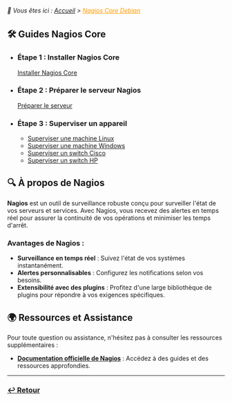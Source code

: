 <link rel="stylesheet" type="text/css" href="../../assets/css/principal-theme.css">

###### 📂 Vous êtes ici : [Accueil](../../index.md) > <a href="." style="color: #ff9900; text-decoration: underline;">Nagios Core Debian</a>

## 🛠️ Guides Nagios Core

- ### Étape 1 : Installer Nagios Core
  [Installer Nagios Core](installation-nagioscore.md)

- ### Étape 2 : Préparer le serveur Nagios  
  [Préparer le serveur](preparation-nagioscore.md)

- ### Étape 3 : Superviser un appareil  
  - [Superviser une machine Linux](supervision/machine-debian.md)
  - [Superviser une machine Windows](supervision/machine-windows.md)  
  - [Superviser un switch Cisco](supervision/switch-cisco.md)  
  - [Superviser un switch HP](supervision/switch-hp.md)



## 🔍 À propos de Nagios

**Nagios** est un outil de surveillance robuste conçu pour surveiller l'état de vos serveurs et services. Avec Nagios, vous recevez des alertes en temps réel pour assurer la continuité de vos opérations et minimiser les temps d'arrêt.

### Avantages de Nagios :
- **Surveillance en temps réel** : Suivez l'état de vos systèmes instantanément.
- **Alertes personnalisables** : Configurez les notifications selon vos besoins.
- **Extensibilité avec des plugins** : Profitez d'une large bibliothèque de plugins pour répondre à vos exigences spécifiques.

## 🌍 Ressources et Assistance

Pour toute question ou assistance, n'hésitez pas à consulter les ressources supplémentaires :

- **[Documentation officielle de Nagios](https://www.nagios.org/documentation/)** : Accédez à des guides et des ressources approfondies.


---

### **[↩️ Retour](../../index.md)**